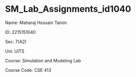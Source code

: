 # SM_Lab_Assignments_id1040

Name: Maharaj Hossain Tanim

ID: 2215151040

Sec: 7(A2)

Uni: UITS

Course: Simulation and Modeling Lab

Course Code: CSE 413
